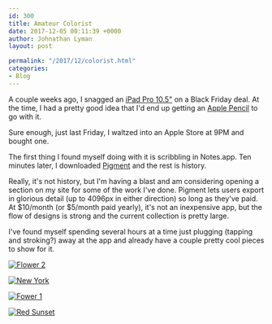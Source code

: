 ```yaml
---
id: 300
title: Amateur Colorist
date: 2017-12-05 00:11:39 +0000
author: Johnathan Lyman
layout: post

permalink: "/2017/12/colorist.html"
categories:
- Blog
---
```

<div class="kg-card-markdown"><p>A couple weeks ago, I snagged an <a href="https://www.apple.com/ipad-pro/">iPad Pro 10.5&quot;</a> on a Black Friday deal. At the time, I had a pretty good idea that I'd end up getting an <a href="https://www.apple.com/apple-pencil/">Apple Pencil</a> to go with it.</p><p>Sure enough, just last Friday, I waltzed into an Apple Store at 9PM and bought one.</p><p>The first thing I found myself doing with it is scribbling in Notes.app. Ten minutes later, I downloaded <a href="http://pixiteapps.com/pigment/apple-ipad-pro-pencil.html">Pigment</a> and the rest is history.</p><p>Really, it's not history, but I'm having a blast and am considering opening a section on my site for some of the work I've done. Pigment lets users export in glorious detail (up to 4096px in either direction) so long as they've paid. At $10/month (or $5/month paid yearly), it's not an inexpensive app, but the flow of designs is strong and the current collection is pretty large.</p><p>I've found myself spending several hours at a time just plugging (tapping and stroking?) away at the app and already have a couple pretty cool pieces to show for it.</p><p><a href="http://res.cloudinary.com/johnathan-org/image/upload/pigment_art/flower_2_2017-12-03.jpg"><img src="https://res.cloudinary.com/johnathan-org/image/upload/c_scale,q_85,w_750/pigment_art/flower_2_2017-12-03.jpg" alt="Flower 2"></a></p><p><a href="https://res.cloudinary.com/johnathan-org/image/upload/pigment_art/new_york_2017-12-03.jpg"><img src="https://res.cloudinary.com/johnathan-org/image/upload/c_scale,q_85,w_750/pigment_art/new_york_2017-12-03.jpg" alt="New York"></a></p><p><a href="https://res.cloudinary.com/johnathan-org/image/upload/pigment_art/flower_1_2017-12-02.jpg"><img src="https://res.cloudinary.com/johnathan-org/image/upload/c_scale,q_85,w_750/pigment_art/flower_1_2017-12-02.jpg" alt="Fower 1"></a></p><p><a href="https://res.cloudinary.com/johnathan-org/image/upload/pigment_art/red_sunset_2017-12-03.jpg"><img src="https://res.cloudinary.com/johnathan-org/image/upload/c_scale,q_85,w_750/pigment_art/red_sunset_2017-12-03.jpg" alt="Red Sunset"></a></p></div>